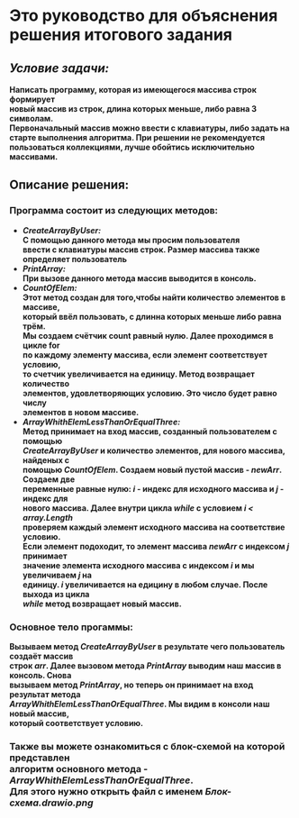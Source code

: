 # Это руководство для объяснения решения итогового задания
## ***Условие задачи:*** 
**Написать программу, которая из имеющегося массива строк формирует<br>новый массив из строк, длина которых меньше, либо равна 3 символам.<br>Первоначальный массив можно ввести с клавиатуры, либо задать на <br>старте выполнения алгоритма. При решении не рекомендуется пользоваться коллекциями, лучше обойтись исключительно массивами.**

## Описание решения:
### Программа состоит из следующих методов:
*  ***CreateArrayByUser:***<br> **С помощью данного метода мы просим пользователя<br>ввести с клавиатуры массив строк. Размер массива также определяет пользователь**
* ***PrintArray:***<br> **При вызове данного метода массив выводится в консоль.**
* ***CountOfElem:***<br> **Этот метод создан для того,чтобы найти количество элементов в массиве,<br> который ввёл пользовать, с длинна которых меньше либо равна трём.<br> Мы создаем счётчик count равный нулю. Далее проходимся в цикле for <br> по каждому элементу массива, если элемент соответствует условию,<br> то счетчик увеличивается на единицу. Метод возвращает количество<br> элементов, удовлетворяющих условию. Это число будет равно числу <br> элементов в новом массиве.**
* ***ArrayWhithElemLessThanOrEqualThree:***<br> **Метод принимает на вход массив, созданный пользователем с помощью<br> _CreateArrayByUser_  и количество элементов, для нового массива, найденых с<br> помощью _CountOfElem_. Создаем новый пустой массив - _newArr_. Создаем две<br> переменные равные нулю: _i_ - индекс для исходного массива  и _j_ - индекс для<br> нового массива. Далее внутри цикла _while_ с условием _i < array.Length_ <br> проверяем каждый элемент исходного массива на соответствие условию. <br> Если элемент подоходит, то элемент массива _newArr_ с индексом _j_ принимает<br> значение элемента исходного массива с индексом _i_ и мы увеличиваем _j_ на<br> единицу. _i_ увеличивается на едицину в любом случае. После выхода из цикла<br> _while_ метод возвращает новый массив.**

### Основное тело прогаммы:
**Вызываем метод _CreateArrayByUser_ в результате чего пользователь создаёт массив<br> строк _arr_. Далее вызовом метода _PrintArray_ выводим наш массив в консоль. Снова<br> вызываем метод _PrintArray_, но теперь он принимает на вход результат метода<br> _ArrayWhithElemLessThanOrEqualThree_. Мы видим в консоли наш новый массив,<br> который соответствует условию.**
### Также вы можете ознакомиться с блок-схемой на которой представлен<br> алгоритм основного метода -           _ArrayWhithElemLessThanOrEqualThree_.<br> Для этого нужно открыть файл с именем _Блок-схема.drawio.png_